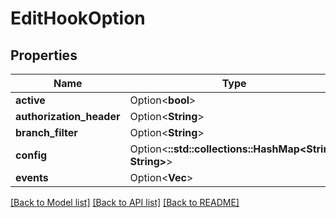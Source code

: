 # EditHookOption

## Properties

Name | Type | Description | Notes
------------ | ------------- | ------------- | -------------
**active** | Option<**bool**> |  | [optional]
**authorization_header** | Option<**String**> |  | [optional]
**branch_filter** | Option<**String**> |  | [optional]
**config** | Option<**::std::collections::HashMap<String, String>**> |  | [optional]
**events** | Option<**Vec<String>**> |  | [optional]

[[Back to Model list]](../README.md#documentation-for-models) [[Back to API list]](../README.md#documentation-for-api-endpoints) [[Back to README]](../README.md)


